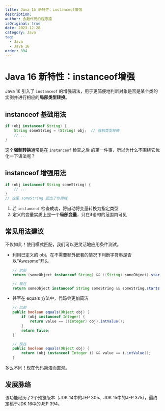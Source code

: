 ```yaml
---
title: Java 16 新特性：instanceof增强
description:
author: 会敲代码的程序猿
isOriginal: true
date: 2023-12-28
category: Java
tag:
  - Java
  - Java 16
order: 394
---
```


# Java 16 新特性：instanceof增强

Java 16 引入了 `instanceof` 的增强语法，用于更简便地判断对象是否是某个类的实例并进行相应的**局部类型转换**。

## instanceof 基础用法

```java
if (obj instanceof String) {
    String someString = (String) obj;  // 强制类型转换
    // ... 
}
```

这个**强制转换**通常是在 `instanceof` 检查之后 的第一件事，所以为什么不围绕它优化一下语法呢？

## instanceof 增强用法

```java
if (obj instanceof String someString) {
    // ...
}
// 这里 someString 超出了作用域
```

1. 若 `instanceof` 检查成功，将自动将变量转换为指定类型
2. 定义的变量实质上是一个**局部变量**，只在if语句的范围内可见

## 常见用法建议

不仅如此！使用模式匹配，我们可以更灵活地应用条件测试。

* 利用已定义的 obj，在不需要额外嵌套的情况下判断字符串是否以“Awesome”开头

  ```java
  // 以前
  return (someObject instanceof String) && ((String) someObject).startsWith("Awesome");
  
  // 现在
  return someObject instanceof String someString && someString.startsWith("Awesome");
  ```

* 甚至在 equals 方法中，代码会更加简洁

  ```java
  // 以前
  public boolean equals(Object obj) {
      if (obj instanceof Integer) {
          return value == ((Integer) obj).intValue();
      }
      return false;
  }
  
  // 现在
  public boolean equals(Object obj) {
      return (obj instanceof Integer i) && value == i.intValue();
  }
  ```

多么不同！现在代码简洁而直观。

## 发展脉络

该功能经历了2个预览版本（JDK 14中的JEP 305、JDK 15中的JEP 375），最终定稿于JDK 16中的JEP 394。
